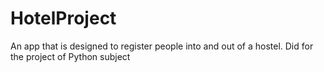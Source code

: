 # HotelProject
An app that is designed to register people into and out of a hostel. Did for the project of Python subject
